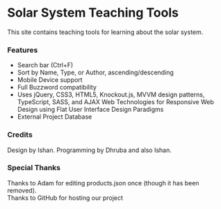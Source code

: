 Solar System Teaching Tools
=================
This site contains teaching tools for learning about the solar system.

### Features
 - Search bar (Ctrl+F)
 - Sort by Name, Type, or Author, ascending/descending
 - Mobile Device support
 - Full Buzzword compatibility
 - Uses jQuery, CSS3, HTML5, Knockout.js, MVVM design patterns, TypeScript, SASS, and AJAX Web Technologies for Responsive Web Design using Flat User Interface Design Paradigms
 - External Project Database


### Credits
Design by Ishan.
Programming by Dhruba and also Ishan.

### Special Thanks
Thanks to Adam for editing products.json once (though it has been removed).<br />
Thanks to GitHub for hosting our project
